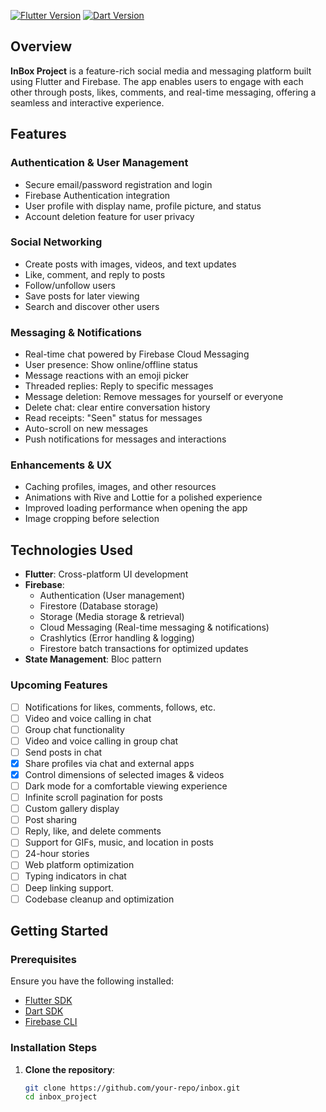 [![Flutter Version](https://img.shields.io/badge/Flutter-v3.24.5-blue)](https://flutter.dev/)
[![Dart Version](https://img.shields.io/badge/Dart-v3.5.4-blue)](https://dart.dev/)

## Overview

**InBox Project** is a feature-rich social media and messaging platform built using Flutter and Firebase. The app enables users to engage with each other through posts, likes, comments, and real-time messaging, offering a seamless and interactive experience.

## Features

### Authentication & User Management
- Secure email/password registration and login
- Firebase Authentication integration
- User profile with display name, profile picture, and status
- Account deletion feature for user privacy

### Social Networking
- Create posts with images, videos, and text updates
- Like, comment, and reply to posts
- Follow/unfollow users
- Save posts for later viewing
- Search and discover other users

### Messaging & Notifications
- Real-time chat powered by Firebase Cloud Messaging
- User presence: Show online/offline status
- Message reactions with an emoji picker
- Threaded replies: Reply to specific messages
- Message deletion: Remove messages for yourself or everyone
- Delete chat: clear entire conversation history
- Read receipts: "Seen" status for messages
- Auto-scroll on new messages
- Push notifications for messages and interactions

### Enhancements & UX
- Caching profiles, images, and other resources
- Animations with Rive and Lottie for a polished experience
- Improved loading performance when opening the app
- Image cropping before selection

## Technologies Used

- **Flutter**: Cross-platform UI development
- **Firebase**:
  - Authentication (User management)
  - Firestore (Database storage)
  - Storage (Media storage & retrieval)
  - Cloud Messaging (Real-time messaging & notifications)
  - Crashlytics (Error handling & logging)
  - Firestore batch transactions for optimized updates
- **State Management**: Bloc pattern


### Upcoming Features
- [ ] Notifications for likes, comments, follows, etc.
- [ ] Video and voice calling in chat
- [ ] Group chat functionality
- [ ] Video and voice calling in group chat
- [ ] Send posts in chat
- [x] Share profiles via chat and external apps
- [x] Control dimensions of selected images & videos
- [ ] Dark mode for a comfortable viewing experience
- [ ] Infinite scroll pagination for posts
- [ ] Custom gallery display
- [ ] Post sharing
- [ ] Reply, like, and delete comments
- [ ] Support for GIFs, music, and location in posts
- [ ] 24-hour stories
- [ ] Web platform optimization
- [ ] Typing indicators in chat
- [ ] Deep linking support.
- [ ] Codebase cleanup and optimization

## Getting Started

### Prerequisites
Ensure you have the following installed:
- [Flutter SDK](https://flutter.dev/docs/get-started/install)
- [Dart SDK](https://dart.dev/get-dart)
- [Firebase CLI](https://firebase.google.com/docs/cli)

### Installation Steps
1. **Clone the repository**:
   ```bash
   git clone https://github.com/your-repo/inbox.git
   cd inbox_project
